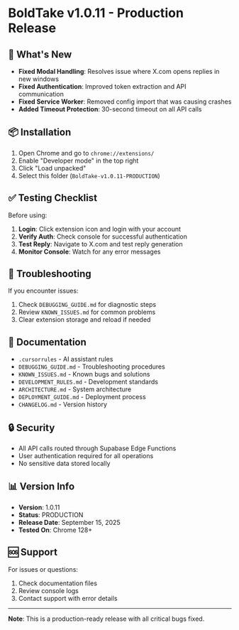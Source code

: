 # BoldTake v1.0.11 - Production Release

## 🚀 What's New
- **Fixed Modal Handling**: Resolves issue where X.com opens replies in new windows
- **Fixed Authentication**: Improved token extraction and API communication
- **Fixed Service Worker**: Removed config import that was causing crashes
- **Added Timeout Protection**: 30-second timeout on all API calls

## 📦 Installation
1. Open Chrome and go to `chrome://extensions/`
2. Enable "Developer mode" in the top right
3. Click "Load unpacked"
4. Select this folder (`BoldTake-v1.0.11-PRODUCTION`)

## ✅ Testing Checklist
Before using:
1. **Login**: Click extension icon and login with your account
2. **Verify Auth**: Check console for successful authentication
3. **Test Reply**: Navigate to X.com and test reply generation
4. **Monitor Console**: Watch for any error messages

## 🔧 Troubleshooting
If you encounter issues:
1. Check `DEBUGGING_GUIDE.md` for diagnostic steps
2. Review `KNOWN_ISSUES.md` for common problems
3. Clear extension storage and reload if needed

## 📝 Documentation
- `.cursorrules` - AI assistant rules
- `DEBUGGING_GUIDE.md` - Troubleshooting procedures
- `KNOWN_ISSUES.md` - Known bugs and solutions
- `DEVELOPMENT_RULES.md` - Development standards
- `ARCHITECTURE.md` - System architecture
- `DEPLOYMENT_GUIDE.md` - Deployment process
- `CHANGELOG.md` - Version history

## 🔒 Security
- All API calls routed through Supabase Edge Functions
- User authentication required for all operations
- No sensitive data stored locally

## 📊 Version Info
- **Version**: 1.0.11
- **Status**: PRODUCTION
- **Release Date**: September 15, 2025
- **Tested On**: Chrome 128+

## 🆘 Support
For issues or questions:
1. Check documentation files
2. Review console logs
3. Contact support with error details

---
**Note**: This is a production-ready release with all critical bugs fixed.
